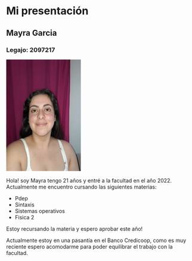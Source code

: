 # Mi presentación

## Mayra Garcia

### Legajo: 2097217

<img src="foto mia.jpg" alt="Mi foto" width="200" height="300" />

Hola! soy Mayra tengo 21 años y entré a la facultad en el año 2022. Actualmente me encuentro cursando las siguientes materias:

- Pdep
- Sintaxis
- Sistemas operativos
- Fisica 2

Estoy recursando la materia y espero aprobar este año!

Actualmente estoy en una pasantía en el Banco Credicoop, como es muy reciente espero acomodarme para poder equilibrar el trabajo con la facultad. 